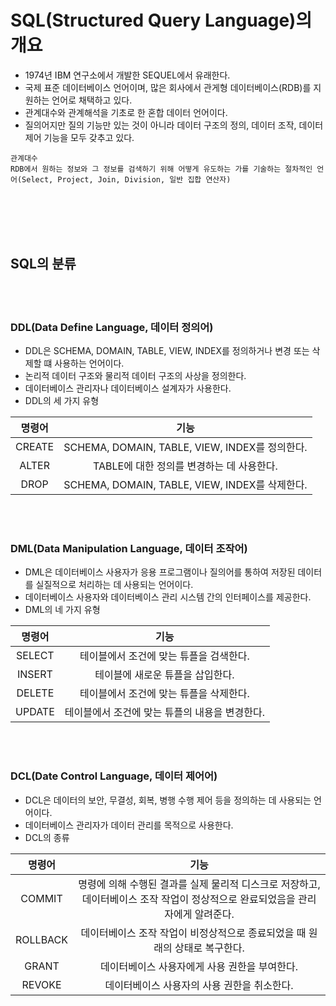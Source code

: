 # SQL(Structured Query Language)의 개요
- 1974년 IBM 연구소에서 개발한 SEQUEL에서 유래한다.
- 국제 표준 데이터베이스 언어이며, 많은 회사에서 관게형 데이터베이스(RDB)를 지원하는 언어로 채택하고 있다.
- 관계대수와 관계해석을 기초로 한 혼합 데이터 언어이다.
- 질의어지만 질의 기능만 있는 것이 아니라 데이터 구조의 정의, 데이터 조작, 데이터 제어 기능을 모두 갖추고 있다.
```
관계대수
RDB에서 원하는 정보와 그 정보를 검색하기 위해 어떻게 유도하는 가를 기술하는 절차적인 언어(Select, Project, Join, Division, 일반 집합 연산자)
```

<br>
<br>
<br>
<br>

## SQL의 분류
<br>
<br>

### DDL(Data Define Language, 데이터 정의어)
- DDL은 SCHEMA, DOMAIN, TABLE, VIEW, INDEX를 정의하거나 변경 또는 삭제할 떄 사용하는 언어이다.
- 논리적 데이터 구조와 물리적 데이터 구조의 사상을 정의한다.
- 데이터베이스 관리자나 데이터베이스 설계자가 사용한다.
- DDL의 세 가지 유형

명령어|기능
:---:|:---:
CREATE|SCHEMA, DOMAIN, TABLE, VIEW, INDEX를 정의한다.
ALTER|TABLE에 대한 정의를 변경하는 데 사용한다.
DROP|SCHEMA, DOMAIN, TABLE, VIEW, INDEX를 삭제한다.

<br>
<br>

### DML(Data Manipulation Language, 데이터 조작어)
- DML은 데이터베이스 사용자가 응용 프로그램이나 질의어를 통하여 저장된 데이터를 실질적으로 처리하는 데 사용되는 언어이다.
- 데이터베이스 사용자와 데이터베이스 관리 시스템 간의 인터페이스를 제공한다.
- DML의 네 가지 유형

명령어|기능
:---:|:---:
SELECT|테이블에서 조건에 맞는 튜플을 검색한다.
INSERT|테이블에 새로운 튜플을 삽입한다.
DELETE|테이블에서 조건에 맞는 튜플을 삭제한다.
UPDATE|테이블에서 조건에 맞는 튜플의 내용을 변경한다.

<br>
<br>

### DCL(Date Control Language, 데이터 제어어)
- DCL은 데이터의 보안, 무결성, 회복, 병행 수행 제어 등을 정의하는 데 사용되는 언어이다.
- 데이터베이스 관리자가 데이터 관리를 목적으로 사용한다.
- DCL의 종류

명령어|기능
:---:|:---:
COMMIT|명령에 의해 수행된 결과를 실제 물리적 디스크로 저장하고, 데이터베이스 조작 작업이 정상적으로 완료되었음을 관리자에게 알려준다.
ROLLBACK|데이터베이스 조작 작업이 비정상적으로 종료되었을 때 원래의 상태로 복구한다.
GRANT|데이터베이스 사용자에게 사용 권한을 부여한다.
REVOKE|데이터베이스 사용자의 사용 권한을 취소한다.

